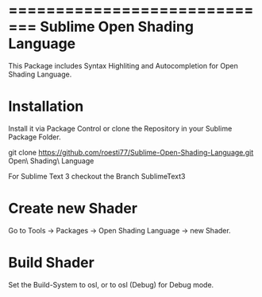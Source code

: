 =============================
Sublime Open Shading Language
=============================

This Package includes Syntax Highliting and Autocompletion for Open Shading Language.

Installation
============
Install it via Package Control or clone the Repository in your Sublime Package Folder.

git clone https://github.com/roesti77/Sublime-Open-Shading-Language.git Open\ Shading\ Language

For Sublime Text 3 checkout the Branch SublimeText3

Create new Shader
=================
Go to Tools -> Packages -> Open Shading Language -> new Shader.

Build Shader
============
Set the Build-System to osl, or to osl (Debug) for Debug mode.

